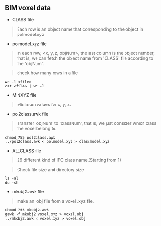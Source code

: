 ## BIM voxel data

- CLASS file
> Each row is an object name that corresponding to the object in polmodel.xyz

- polmodel.xyz file
> In each row, <x, y, z, objNum>, the last column is the object number, that is, we can fetch the object name from 'CLASS' file according to the 'objNum'.

> check how many rows in a file
```
wc -l <file>
cat <file> | wc -l
```

- MINXYZ file
> Minimum values for x, y, z.

- pol2class.awk file
> Transfer 'objNum' to 'classNum', that is, we just consider which class the voxel belong to.
```
chmod 755 pol2class.awk
../pol2class.awk < polmodel.xyz > classmodel.xyz
```

- ALLCLASS file
> 26 different kind of IFC class name.(Starting from 1)

> Check file size and directory size
```
ls -al
du -sh
```

- mkobj2.awk file
> make an .obj file from a voxel .xyz file.
```
chmod 755 mkobj2.awk
gawk -f mkobj2 voxel.xyz > voxel.obj
../mkobj2.awk < voxel.xyz > voxel.obj
```


